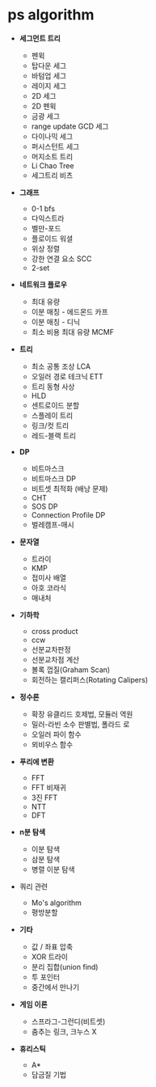 # ps algorithm
* __세그먼트 트리__

  * 펜윅
  * 탑다운 세그
  * 바텀업 세그
  * 레이지 세그
  * 2D 세그
  * 2D 펜윅
  * 금광 세그
  * range update GCD 세그
  * 다이나믹 세그
  * 퍼시스턴트 세그
  * 머지소트 트리
  * Li Chao Tree
  * 세그트리 비츠
* __그래프__
  * 0-1 bfs
  * 다익스트라
  * 벨만-포드
  * 플로이드 워셜
  * 위상 정렬
  * 강한 연결 요소 SCC
  * 2-set
* __네트워크 플로우__
  * 최대 유량
  * 이분 매칭 - 에드몬드 카프
  * 이분 매칭 - 디닉
  * 최소 비용 최대 유량 MCMF
* __트리__
  * 최소 공통 조상 LCA
  * 오일러 경로 테크닉 ETT
  * 트리 동형 사상
  * HLD
  * 센트로이드 분할
  * 스플레이 트리
  * 링크/컷 트리
  * 레드-블랙 트리
* __DP__
  * 비트마스크
  * 비트마스크 DP
  * 비트셋 최적화 (배낭 문제)
  * CHT
  * SOS DP
  * Connection Profile DP
  * 벌레캠프-매시
* __문자열__
  * 트라이
  * KMP
  * 접미사 배열
  * 아호 코라식
  * 매내처
* __기하학__
  * cross product
  * ccw
  * 선분교차판정
  * 선분교차점 계산
  * 볼록 껍질(Graham Scan)
  * 회전하는 캘리퍼스(Rotating Calipers)
* __정수론__
  * 확장 유클리드 호제법, 모듈러 역원
  * 밀러-라빈 소수 판별법, 폴라드 로
  * 오일러 파이 함수
  * 뫼비우스 함수
* __푸리에 변환__
  * FFT
  * FFT 비재귀
  * 3진 FFT
  * NTT
  * DFT
* __n분 탐색__
  * 이분 탐색
  * 삼분 탐색
  * 병렬 이분 탐색
* 쿼리 관련
  * Mo's algorithm
  * 평방분할
* __기타__
  * 값 / 좌표 압축
  * XOR 트라이
  * 분리 집합(union find)
  * 투 포인터
  * 중간에서 만나기
* __게임 이론__
  * 스프라그-그런디(비트셋)
  * 춤추는 링크, 크누스 X
* __휴리스틱__
  * A*
  * 담금질 기법
